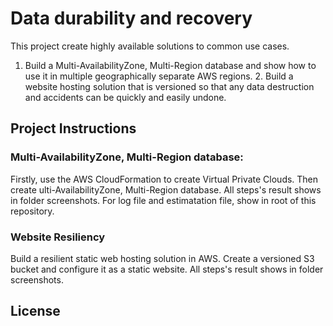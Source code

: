 # Data durability and recovery

This project create highly available solutions to common use cases.  
1. Build a Multi-AvailabilityZone, Multi-Region database and show how to use it in multiple geographically separate AWS regions.  2. Build a website hosting solution that is versioned so that any data destruction and accidents can be quickly and easily undone.


## Project Instructions
### Multi-AvailabilityZone, Multi-Region database:

Firstly, use the AWS CloudFormation to create Virtual Private Clouds. 
Then create ulti-AvailabilityZone, Multi-Region database.
All steps's result shows in folder screenshots.
For log file and estimatation file, show in root of this repository.

### Website Resiliency

Build a resilient static web hosting solution in AWS. Create a versioned S3 bucket and configure it as a static website.
All steps's result shows in folder screenshots.


## License
